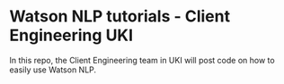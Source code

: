 # Watson NLP tutorials - Client Engineering UKI

In this repo, the Client Engineering team in UKI will post code on how to easily use Watson NLP. 
